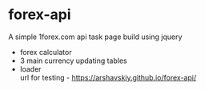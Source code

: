 # forex-api
A simple 1forex.com api task page build using jquery<br>
- forex calculator<br>
- 3 main currency updating tables<bR>
- loader<br>
url for testing - https://arshavskiy.github.io/forex-api/
